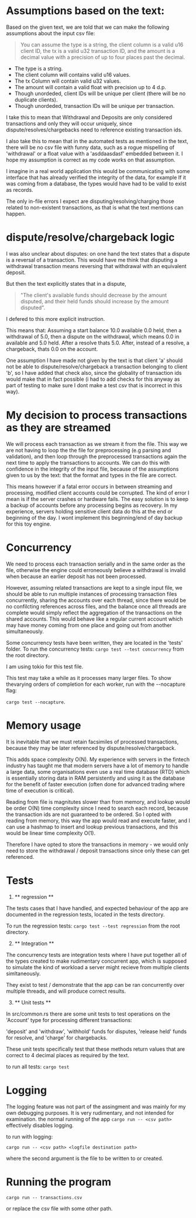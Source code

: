 # Assumptions based on the text:

Based on the given text, we are told that we can make the following assumptions about the input csv file:

> You can assume the type is a string, the client column is a valid u16 client ID, the tx is a valid u32 transaction ID, and the amount is a decimal value with a precision of up to four places past the decimal.

- The type is a string.
- The client column will contains valid u16 values.
- The tx Column will contain valid u32 values.
- The amount will contain a valid float with precision up to 4 d.p.
- Though unordeded, client IDs will be unique per client (there will be no duplicate clients).
- Though unordeded, transaction IDs will be unique per transaction.

I take this to mean that Withdrawal and Deposits are only considered transactions and only they will occur uniquely,
since dispute/resolves/chargebacks need to reference existing transaction ids.

I also take this to mean that in the automated tests as mentioned in the text, there will be no csv file with funny data, such as a rogue mispelling of 'withdrawal' or a float value with a 'asddaasdasf' embedded between it. I hope my assumption is correct as my code works on that assumption. 

I imagine in a real world application this would be communicating with some interface that has already verified the integrity of the data, for example If it was coming from a database, the types would have had to be valid to exist as records.

The only in-file errors I expect are disputing/resolving/charging those related to non-existent transactions, as that is what the text mentions can happen.

# dispute/resolve/chargeback logic

I was also unclear about disputes: on one hand the text states that a dispute is a reversal of a transaction. This would have me think that disputing a withdrawal transaction means reversing that withdrawal with an equivalent deposit. 

But then the text explicitly states that in a dispute,

 >"The client's available funds should decrease by the  amount disputed, and their held funds should increase by the amount disputed".

 I defered to this more explicit instruction.
  
This means that: Assuming a start balance 10.0 available 0.0 held, then a withdrawal of 5.0, then a dispute on the withdrawal, which means 0.0 in available and 5.0 held. After a resolve thats 5.0. After, instead of a resolve, a chargeback, thats 0.0 on the account. 
  
One assumption I have made not given by the text is that client 'a' should not be able to dispute/resolve/chargeback a transaction belonging to client 'b', so I have added that check also, since the globality of transaction ids would make that in fact possible (i had to add checks for this anyway as part of testing to make sure I dont make a test csv that is incorrect in this way).

# My decision to process transactions as they are streamed

We will process each transaction as we stream it from the file. This way we are not having to loop the the file for preprocessing (e.g parsing and validation), and then loop through the preprocessed transactions again the next time to apply the transactions to accounts. We can do this with confidence in the integrity of the input file, because of the assumptions given to us by the text: that the format and types in the file are correct.

This means however if a fatal error occurs in between streaming and processing, modified client accounts could be corrupted. The kind of error I mean is if the server crashes or hardware fails. The easy solution is to keep a backup of accounts before any processing begins as recovery. In my experience, servers holding sensitive client data do this at the end or beginning of the day. I wont implement this beginning/end of day backup for this toy engine.

# Concurrency

We need to process each transaction serially and in the same order as the file, otherwise the engine could erroneously believe a withdrawal is invalid when because an earlier deposit has not been processed.

However, assuming related transactions are kept to a single input file, we should be able to run multiple instances of processing transaction files concurrently, sharing the accounts over each thread, since there would be no confilcting references across files, and the balance once all threads are complete would simply reflect the aggregation of the transactions on the shared accounts. This would behave like a regular current account which may have money coming from one place and going out from another simultaneously.

Some concurrency tests have been written, they are located in the 'tests' folder.
To run the concurrency tests: `cargo test --test concurrency` from the root directory.

I am using tokio for this test file.

This test may take a while as it processes many larger files. To show thevarying orders of completion for each worker, run with the --nocapture flag:

`cargo test --nocapture`.

# Memory usage

It is inevitable that we must retain facsimiles of processed transactions, because they may be later referenced by dispute/resolve/chargeback.

This adds space complexity O(N). My experience with servers in the fintech industry has taught me that modern servers have a lot of memory to handle a large data, some organisations even use a real time database (RTD) which is essentially storing data in RAM persistently and using it as the database for the benefit of faster execution (often done for advanced trading where time of execution is critical).

Reading from file is magnitutes slower than from memory, and lookup would be order O(N) time complexity since I need to search each record, because the transaction ids are not guaranteed to be ordered. So I opted with reading from memory, this way the app would read and execute faster, and I can use a hashmap to insert and lookup previous transactions, and this would be linear time complexity O(1).

Therefore I have opted to store the transactions in memory - we would only need to store the withdrawal / deposit transactions since only these can get referenced.

# Tests

1. ** regression **

The tests cases that I have handled, and expected behaviour of the app are documented in the regression tests, located in the tests directory.

To run the regression tests: `cargo test --test regression` from the root directory.

 2. ** Integration **

The concurrency tests are integration tests where I have put together all of the types created to make rudimentary concurrent app, which is supposed to simulate the kind of workload a server might recieve from multiple clients simltaneously.

They exist to test / demonstrate that the app can be ran concurrently over multiple threads, and will produce correct results.

3. ** Unit tests **

In src/common.rs there are some unit tests to test operations on the 'Account' type for processing different transactions:

'deposit' and 'withdraw', 'withhold' funds for disputes, 'release held' funds for resolve, and 'charge' for chargebacks.

These unit tests specifically test that these methods return values that are correct to 4 decimal places as required by the text.

to run all tests: `cargo test`

# Logging

The logging feature was not part of the assingment and was mainly for my own debugging purposes. It is very rudimentary, and not intended for examination. the normal running of the app `cargo run -- <csv path>` effectively disables logging.

to run with logging:

`cargo run -- <csv path> <logfile destination path>`

where the second argument is the file to be written to or created.


# Running the program


`cargo run -- transactions.csv`

or replace the csv file with some other path.
